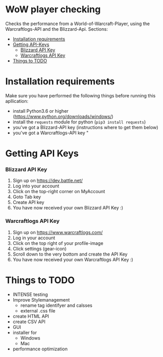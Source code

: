 # WoW player checking 
Checks the performance from a World-of-Warcraft-Player, using the Warcraftlogs-API and the Blizzard-Api.
Sections:
- [Installation requirements](#installation-requirments)
- [Getting API-Keys](#getting-api-keys)
  - [Blizzard API Key](#blizzard-api-key)
  - [Warcraftlogs API Key](#warcraftlogs-api-key)
- [Things to TODO](#things-to-todo)
	
# Installation requirements
Make sure you have performed the following things before running this apllication:
* install Python3.6 or higher	(https://www.python.org/downloads/windows/)
* install the `requests` module for python (`pip3 install requests`)
* you've got a Blizzard-API key			(instructions where to get them below)
* you've got a Warcraftlogs-API key			"

# Getting API Keys
### Blizzard API Key
1. Sign up on https://dev.battle.net/
2. Log into your account
3. Click on the top-right corner on MyAccount
4. Goto Tab key
5. Create API key
6. You have now received your own Blizzard API Key :)

### Warcraftlogs API Key
1. Sign up on https://www.warcraftlogs.com/
2. Log in your account
3. Click on the top right of your profile-image
4. Click settings (gear-icon)
5. Scroll down to the very bottom and create the API Key
6. You have now received your own Warcraftlogs API Key :)

# Things to TODO
- INTENSE testing
- Improve Stylemanagement
  - rename tag identifyer and calsses
  - external .css file
- create HTML API
- create CSV API
- GUI
- installer for
  - Windows
  - Mac
- performance optimization
